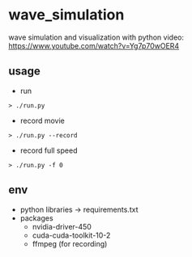 # wave_simulation
wave simulation and visualization with python
video: https://www.youtube.com/watch?v=Yg7p70wOER4

## usage
* run
```code
> ./run.py
```
* record movie
```code
> ./run.py --record
```
* record full speed
```code
> ./run.py -f 0
```

## env
* python libraries -> requirements.txt
* packages
  * nvidia-driver-450
  * cuda-cuda-toolkit-10-2
  * ffmpeg (for recording)
